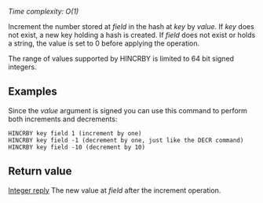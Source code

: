 

_Time complexity: O(1)_

Increment the number stored at _field_ in the hash at _key_ by _value_. If _key_ does not exist, a new key holding a hash is created. If _field_ does not exist or holds a string, the value is set to 0 before applying the operation.

The range of values supported by HINCRBY is limited to 64 bit signed integers.

## Examples

Since the _value_ argument is signed you can use this command to perform both
increments and decrements:

	HINCRBY key field 1 (increment by one)
	HINCRBY key field -1 (decrement by one, just like the DECR command)
	HINCRBY key field -10 (decrement by 10)

## Return value

[Integer reply][1] The new value at _field_ after the increment operation.




[1]: /p/redis/wiki/ReplyTypes
